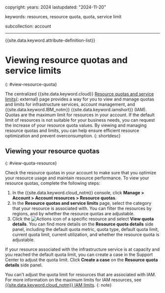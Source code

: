 
copyright:
  years: 2024
lastupdated: "2024-11-20"

keywords: resources, resource quota, quota, service limit

subcollection: account

---

{{site.data.keyword.attribute-definition-list}}

# Viewing resource quotas and service limits
{: #view-resource-quota}

The centralized {{site.data.keyword.cloud}} [Resource quotas and service limits](/account/resource-quotas){: external} page provides a way for you to view and manage quotas and limits for infrastructure services, account management, and {{site.data.keyword.IBM_notm}} {{site.data.keyword.iamshort}} (IAM). Quotas are the maximum limit for resources in your account. If the default limit of resources is not suitable for your business needs, you can request the increase of your resource quota values. By viewing and managing resource quotas and limits, you can help ensure efficient resource optimization and prevent overconsumption.
{: shortdesc}

## Viewing your resource quotas
{: #view-quota-resource}

Check the resource quotas in your account to make sure that you optimize your resource usage and maintain resource performance. To view your resource quotas, complete the following steps:

1. In the {{site.data.keyword.cloud_notm}} console, click **Manage > Account > Account resources > Resource quotas**.
1. In the **Resource quotas and service limits** page, select the category that your resource is associated with. You can filter the resources by regions, and by whether the resource quotas are adjustable.
1. Click the ![Actions icon](../icons/action-menu-icon.svg "Actions") of a specific resource and select **View quota details**. You can find more details on the **Resource quota details** side panel, including the default quota metric, quota type, default quota limit, current quota limit, current utilization, and whether the resource quota is adjustable.

If your resource associated with the infrastructure service is at capacity and you reached the default quota limit, you can create a case in the Support Center to adjust the quota limit. Click **Create a case** on the **Resource quota details** side panel. 

You can't adjust the quota limit for resources that are associated with IAM. For more information on the maximum limits for IAM resources, see [{{site.data.keyword.cloud_notm}} IAM limits](/docs/account?topic=account-known-issues#access-tag-limits).
{: note}




